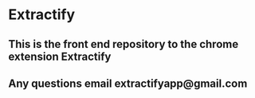<h1>Extractify</h1>

<h2>This is the front end repository to the chrome extension Extractify</h2>
<h2>Any questions email extractifyapp@gmail.com</h2>